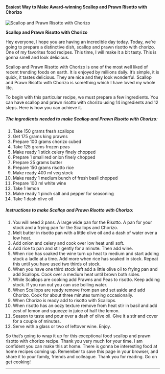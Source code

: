             

#### Easiest Way to Make Award-winning Scallop and Prawn Risotto with Chorizo

![Scallop and Prawn Risotto with Chorizo](https://img-global.cpcdn.com/recipes/5610489472090112/751x532cq70/scallop-and-prawn-risotto-with-chorizo-recipe-main-photo.jpg)

**Scallop and Prawn Risotto with Chorizo**

Hey everyone, I hope you are having an incredible day today. Today, we’re going to prepare a distinctive dish, scallop and prawn risotto with chorizo. One of my favorites food recipes. This time, I will make it a bit tasty. This is gonna smell and look delicious.

Scallop and Prawn Risotto with Chorizo is one of the most well liked of recent trending foods on earth. It is enjoyed by millions daily. It’s simple, it is quick, it tastes delicious. They are nice and they look wonderful. Scallop and Prawn Risotto with Chorizo is something which I have loved my whole life.

To begin with this particular recipe, we must prepare a few ingredients. You can have scallop and prawn risotto with chorizo using 14 ingredients and 12 steps. Here is how you can achieve it.

##### The ingredients needed to make Scallop and Prawn Risotto with Chorizo:

1.  Take 150 grams fresh scallops
2.  Get 175 grams king prawns
3.  Prepare 100 grams chorizo cubed
4.  Take 125 grams frozen peas
5.  Make ready 1 stick celery finely chopped
6.  Prepare 1 small red onion finely chopped
7.  Prepare 25 grams butter
8.  Prepare 150 grams risotto rice
9.  Make ready 400 ml veg stock
10.  Make ready 1 medium bunch of fresh basil chopped
11.  Prepare 100 ml white wine
12.  Take 1 lemon
13.  Make ready 1 pinch salt and pepper for seasoning
14.  Take 1 dash olive oil

##### Instructions to make Scallop and Prawn Risotto with Chorizo:

1.  You will need 3 pans. A large wide pan for the Risotto. A pan for your stock and a frying pan for the Scallops and Chorizo.
2.  Melt butter in risotto pan with a little olive oil and a dash of water over a low heat.
3.  Add onion and celery and cook over low heat until soft.
4.  Add rice to pan and stir gently for a minute. Then add wine.
5.  When rice has soaked the wine turn up heat to medium and start adding stock a ladle at a time. Add more when rice has soaked in stock. Repeat this until you have used two thirds of stock.
6.  When you have one third stock left add a little olive oil to frying pan and add Scallops. Cook over a medium heat until brown both sides.
7.  While Scallops are cooking add Prawns and Peas to risotto. Keep adding stock. If you run out you can use boiling water.
8.  When Scallops are ready remove from pan and set aside and add Chorizo. Cook for about three minutes turning occasionally.
9.  When Chorizo is ready add to risotto with Scallops.
10.  When risotto has an oozy texture remove from heat stir in basil and add zest of lemon and squeeze in juice of half the lemon.
11.  Season to taste and pour over a dash of olive oil. Give it a stir and cover for a couple of minutes.
12.  Serve with a glass or two of leftover wine. Enjoy.

So that’s going to wrap it up for this exceptional food scallop and prawn risotto with chorizo recipe. Thank you very much for your time. I am confident you can make this at home. There is gonna be interesting food at home recipes coming up. Remember to save this page in your browser, and share it to your family, friends and colleague. Thank you for reading. Go on get cooking!

* * *